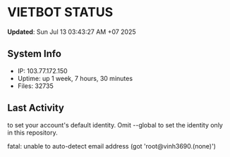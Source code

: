 # VIETBOT STATUS
**Updated**: Sun Jul 13 03:43:27 AM +07 2025

## System Info
- IP: 103.77.172.150
- Uptime: up 1 week, 7 hours, 30 minutes
- Files: 32735

## Last Activity

to set your account's default identity.
Omit --global to set the identity only in this repository.

fatal: unable to auto-detect email address (got 'root@vinh3690.(none)')
